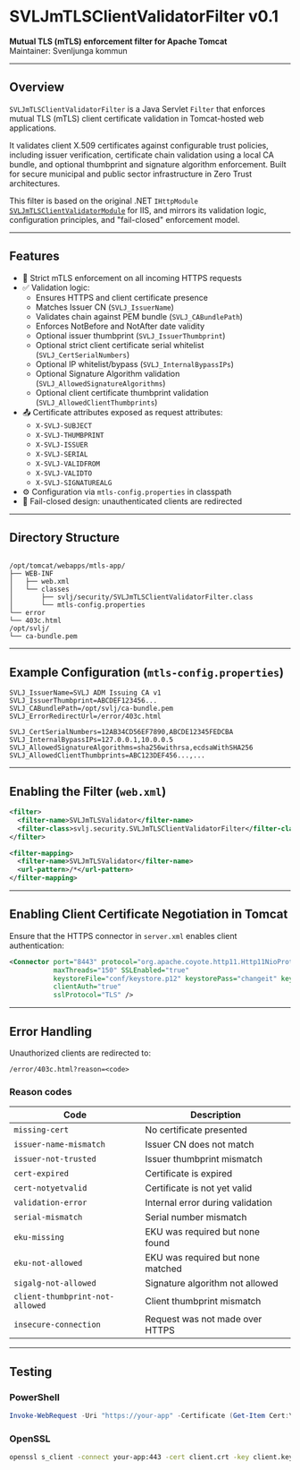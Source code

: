 # SVLJmTLSClientValidatorFilter v0.1

**Mutual TLS (mTLS) enforcement filter for Apache Tomcat**  
Maintainer: Svenljunga kommun  

---

## Overview

`SVLJmTLSClientValidatorFilter` is a Java Servlet `Filter` that enforces mutual TLS (mTLS) client certificate validation in Tomcat-hosted web applications.

It validates client X.509 certificates against configurable trust policies, including issuer verification, certificate chain validation using a local CA bundle, and optional thumbprint and signature algorithm enforcement. Built for secure municipal and public sector infrastructure in Zero Trust architectures.

This filter is based on the original .NET `IHttpModule` [`SVLJmTLSClientValidatorModule`](https://github.com/svenljungakommun/SVLJmTLSClientValidatorModule) for IIS, and mirrors its validation logic, configuration principles, and "fail-closed" enforcement model.

---

## Features

- 🔐 Strict mTLS enforcement on all incoming HTTPS requests
- ✅ Validation logic:
  - Ensures HTTPS and client certificate presence
  - Matches Issuer CN (`SVLJ_IssuerName`)
  - Validates chain against PEM bundle (`SVLJ_CABundlePath`)
  - Enforces NotBefore and NotAfter date validity
  - Optional issuer thumbprint (`SVLJ_IssuerThumbprint`)
  - Optional strict client certificate serial whitelist (`SVLJ_CertSerialNumbers`)
  - Optional IP whitelist/bypass (`SVLJ_InternalBypassIPs`)
  - Optional Signature Algorithm validation (`SVLJ_AllowedSignatureAlgorithms`)
  - Optional client certificate thumbprint validation (`SVLJ_AllowedClientThumbprints`)
- 📤 Certificate attributes exposed as request attributes:
  - `X-SVLJ-SUBJECT`
  - `X-SVLJ-THUMBPRINT`
  - `X-SVLJ-ISSUER`
  - `X-SVLJ-SERIAL`
  - `X-SVLJ-VALIDFROM`
  - `X-SVLJ-VALIDTO`
  - `X-SVLJ-SIGNATUREALG`
- ⚙️ Configuration via `mtls-config.properties` in classpath
- 🚫 Fail-closed design: unauthenticated clients are redirected

---

## Directory Structure

```

/opt/tomcat/webapps/mtls-app/
├── WEB-INF
│   ├── web.xml
│   └── classes
│       ├── svlj/security/SVLJmTLSClientValidatorFilter.class
│       └── mtls-config.properties
└── error
└── 403c.html
/opt/svlj/
└── ca-bundle.pem

````

---

## Example Configuration (`mtls-config.properties`)

```properties
SVLJ_IssuerName=SVLJ ADM Issuing CA v1
SVLJ_IssuerThumbprint=ABCDEF123456...
SVLJ_CABundlePath=/opt/svlj/ca-bundle.pem
SVLJ_ErrorRedirectUrl=/error/403c.html

SVLJ_CertSerialNumbers=12AB34CD56EF7890,ABCDE12345FEDCBA
SVLJ_InternalBypassIPs=127.0.0.1,10.0.0.5
SVLJ_AllowedSignatureAlgorithms=sha256withrsa,ecdsaWithSHA256
SVLJ_AllowedClientThumbprints=ABC123DEF456...,...
````

---

## Enabling the Filter (`web.xml`)

```xml
<filter>
  <filter-name>SVLJmTLSValidator</filter-name>
  <filter-class>svlj.security.SVLJmTLSClientValidatorFilter</filter-class>
</filter>

<filter-mapping>
  <filter-name>SVLJmTLSValidator</filter-name>
  <url-pattern>/*</url-pattern>
</filter-mapping>
```

---

## Enabling Client Certificate Negotiation in Tomcat

Ensure that the HTTPS connector in `server.xml` enables client authentication:

```xml
<Connector port="8443" protocol="org.apache.coyote.http11.Http11NioProtocol"
           maxThreads="150" SSLEnabled="true"
           keystoreFile="conf/keystore.p12" keystorePass="changeit" keystoreType="PKCS12"
           clientAuth="true"
           sslProtocol="TLS" />
```

---

## Error Handling

Unauthorized clients are redirected to:

```
/error/403c.html?reason=<code>
```

### Reason codes

| Code                            | Description                       |
| ------------------------------- | --------------------------------- |
| `missing-cert`                  | No certificate presented          |
| `issuer-name-mismatch`          | Issuer CN does not match          |
| `issuer-not-trusted`            | Issuer thumbprint mismatch        |
| `cert-expired`                  | Certificate is expired            |
| `cert-notyetvalid`              | Certificate is not yet valid      |
| `validation-error`              | Internal error during validation  |
| `serial-mismatch`               | Serial number mismatch            |
| `eku-missing`                   | EKU was required but none found   |
| `eku-not-allowed`               | EKU was required but none matched |
| `sigalg-not-allowed`            | Signature algorithm not allowed   |
| `client-thumbprint-not-allowed` | Client thumbprint mismatch        |
| `insecure-connection`           | Request was not made over HTTPS   |

---

## Testing

### PowerShell

```powershell
Invoke-WebRequest -Uri "https://your-app" -Certificate (Get-Item Cert:\CurrentUser\My\<THUMBPRINT>)
```

### OpenSSL

```bash
openssl s_client -connect your-app:443 -cert client.crt -key client.key -CAfile ca-bundle.pem
```
